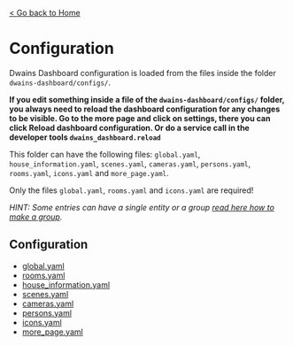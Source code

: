[< Go back to Home](../index.md)

# Configuration

Dwains Dashboard configuration is loaded from the files inside the folder `dwains-dashboard/configs/`.

**If you edit something inside a file of the `dwains-dashboard/configs/` folder, you always need to reload the dashboard configuration for any changes to be visible. Go to the more page and click on settings, there you can click Reload dashboard configuration. Or do a service call in the developer tools `dwains_dashboard.reload`**

This folder can have the following files: `global.yaml`, `house_information.yaml`, `scenes.yaml`, `cameras.yaml`, `persons.yaml`, `rooms.yaml`, `icons.yaml` and `more_page.yaml`.

Only the files `global.yaml`, `rooms.yaml` and `icons.yaml` are required!

*HINT: Some entries can have a single entity or a group [read here how to make a group](https://www.home-assistant.io/integrations/group/).*

## Configuration
* [global.yaml](global.md)
* [rooms.yaml](rooms.md)
* [house_information.yaml](house_information.md)
* [scenes.yaml](scenes.md)
* [cameras.yaml](cameras.md)
* [persons.yaml](persons.md)
* [icons.yaml](icons.md)
* [more_page.yaml](more_page.md)